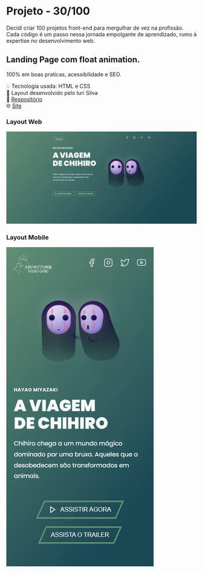 # Projeto - 30/100

Decidi criar 100 projetos front-end para mergulhar de vez na profissão. Cada código é um passo nessa jornada empolgante de aprendizado, rumo à expertise no desenvolvimento web.

## Landing Page com float animation.
100% em boas praticas, acessibilidade e SEO.

💡 Tecnologia usada: HTML e CSS <br>
📑 Layout desenvolvido pelo Iuri Silva <br>
📂 [Respositório](https://github.com/diego105xz/a-viagem-de-chihiro) <br>
🌐 [Site](https://diego105xz.github.io/a-viagem-de-chihiro/) <br>

### Layout Web
![WEB](https://github.com/diego105xz/RepositorioImg/blob/main/a-viagem-de-chihiroWeb.jpg)

### Layout Mobile
![Mobile](https://github.com/diego105xz/RepositorioImg/blob/main/a-viagem-de-chihiroMobile.jpg)
